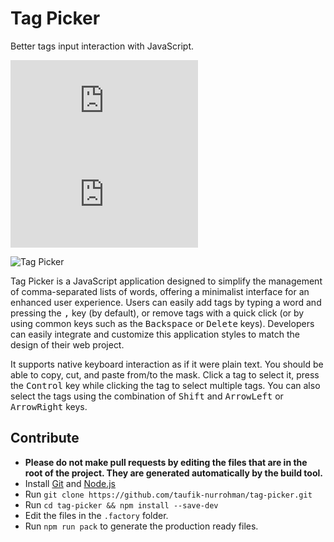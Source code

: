 Tag Picker
==========

Better tags input interaction with JavaScript.

![index.js](https://img.shields.io/github/size/taufik-nurrohman/tag-picker/index.js?branch=main&color=%23f1e05a&label=index.js&labelColor=%231f2328&style=flat-square)
![index.min.js](https://img.shields.io/github/size/taufik-nurrohman/tag-picker/index.min.js?branch=main&color=%23f1e05a&label=index.min.js&labelColor=%231f2328&style=flat-square)

<picture>
  <source media="(prefers-color-scheme: dark)" srcset="https://github.com/user-attachments/assets/63990ba5-24c6-4cf8-99e6-a960f8310d04">
  <source media="(prefers-color-scheme: light)" srcset="https://github.com/user-attachments/assets/f9fb79ff-e13d-4f3e-a09a-53dc8915992c">
  <img alt="Tag Picker" src="https://github.com/user-attachments/assets/f9fb79ff-e13d-4f3e-a09a-53dc8915992c">
</picture>

Tag Picker is a JavaScript application designed to simplify the management of comma-separated lists of words, offering a
minimalist interface for an enhanced user experience. Users can easily add tags by typing a word and pressing the
<kbd>,</kbd> key (by default), or remove tags with a quick click (or by using common keys such as the
<kbd>Backspace</kbd> or <kbd>Delete</kbd> keys). Developers can easily integrate and customize this application styles
to match the design of their web project.

It supports native keyboard interaction as if it were plain text. You should be able to copy, cut, and paste from/to the
mask. Click a tag to select it, press the <kbd>Control</kbd> key while clicking the tag to select multiple tags. You can
also select the tags using the combination of <kbd>Shift</kbd> and <kbd>ArrowLeft</kbd> or <kbd>ArrowRight</kbd> keys.

Contribute
----------

 - **Please do not make pull requests by editing the files that are in the root of the project. They are generated
   automatically by the build tool.**
 - Install [Git](https://en.wikipedia.org/wiki/Git) and [Node.js](https://en.wikipedia.org/wiki/Node.js)
 - Run `git clone https://github.com/taufik-nurrohman/tag-picker.git`
 - Run `cd tag-picker && npm install --save-dev`
 - Edit the files in the `.factory` folder.
 - Run `npm run pack` to generate the production ready files.